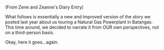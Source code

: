 (From Zene and Zeanne's Diary Entry)

What follows is essentially a new and improved version of the story we posted last year about us touring a Natural Gas Powerplant in Batangas. This time around, we decided to narrate it from OUR own perspectives, not on a third-person basis.

<!--With that said, parts that are in Purple were written by Zeanne, whereas parts that are in Orange were written by none other than Zene.-->

Okay, here it goes...again.